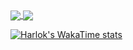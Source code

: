 <a href="https://github.com/anuraghazra/github-readme-stats">
  <img align="center" src="https://github-readme-stats.vercel.app/api?username=DongjunLee22&count_private=true&show_icons=true&theme=transparent" />
</a>
<a href="https://github.com/anuraghazra/github-readme-stats">
  <img align="center" src="https://github-readme-stats.vercel.app/api/top-langs/?username=DongjunLee22&layout=compact" />
</a>

[![Harlok's WakaTime stats](https://github-readme-stats.vercel.app/api/wakatime?username=DongjunLee22)](https://github.com/anuraghazra/github-readme-stats)
